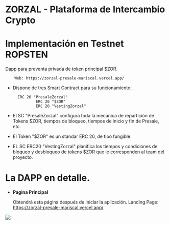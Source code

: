 # ZORZAL - Plataforma de Intercambio Crypto

# Implementación en Testnet ROPSTEN

Dapp para preventa privada de token principal $ZOR.

		Web: https://zorzal-presale-mariscal.vercel.app/

- Dispone de tres Smart Contract para su funcionamiento:

		ERC 20 "PresaleZorzal"
                ERC 20 "$ZOR"
                ERC 20 "VestingZorzal"
        

- El SC "PresaleZorzal" configura toda la mecanica de repartición de Tokens $ZOR, tiempos de bloqueo, tiempos de inicio y fin de Presale, etc.
- El Token "$ZOR" es un standar ERC 20, de tipo fungible.
- EL SC ERC20 "VestingZorzal" planifica los tiempos y condiciones de bloqueo y desbloqueo de tokens $ZOR que le corresponden al team del proyecto. 
        
        

# La DAPP en detalle.

- **Pagina Principal**
    
    Obtendrá esta página después de iniciar la aplicación. Landing Page: https://zorzal-presale-mariscal.vercel.app/
 
<img src="https://gateway.pinata.cloud/ipfs/QmSqNk1GVy1GzWHFMGZ82kgPV8oFPMDBh9rFkCqkgWjwLt">
